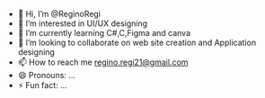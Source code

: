 - 👋 Hi, I’m @ReginoRegi
- 👀 I’m interested in UI/UX designing
- 🌱 I’m currently learning C#,C,Figma and canva
- 💞️ I’m looking to collaborate on web site creation and Application designing
- 📫 How to reach me regino.regi21@gmail.com
- 😄 Pronouns: ...
- ⚡ Fun fact: ...

<!---
ReginoRegi/ReginoRegi is a ✨ special ✨ repository because its `README.md` (this file) appears on your GitHub profile.
You can click the Preview link to take a look at your changes.
--->
